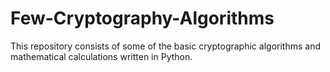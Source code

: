 # Few-Cryptography-Algorithms

This repository consists of some of the basic cryptographic algorithms and mathematical calculations written in Python.
